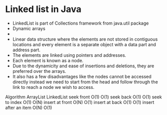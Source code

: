 # Linked list in Java

*  LinkedList is part of Collections framework from java.util package
*  Dynamic arrays
* 
* Linear data structure where the elements are not stored in contiguous locations and every element is a separate object with a data part and address part. 
* The elements are linked using pointers and addresses. 
* Each element is known as a node. 
* Due to the dynamicity and ease of insertions and deletions, they are preferred over the arrays. 
* It also has a few disadvantages like the nodes cannot be accessed directly instead we need to start from the head and follow through the link to reach a node we wish to access.


Algorithm           ArrayList   LinkedList
seek front            O(1)         O(1)
seek back             O(1)         O(1)
seek to index         O(1)         O(N)
insert at front       O(N)         O(1)
insert at back        O(1)         O(1)
insert after an item  O(N)         O(1)